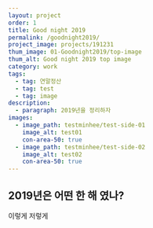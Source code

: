 ```yaml
---
layout: project
order: 1
title: Good night 2019
permalink: /goodnight2019/
project_image: projects/191231
thum_image: 01-Goodnight2019/top-image
thum_alt: Good night 2019 top image
category: work
tags:
  - tag: 연말정산
  - tag: test
  - tag: image
description:
  - paragraph: 2019년을 정리하자
images:
  - image_path: testminhee/test-side-01
    image_alt: test01
    con-area-50: true
  - image_path: testminhee/test-side-02
    image_alt: test02
    con-area-50: true
---
```


## 2019년은 어떤 한 해 였나?

이렇게 저렇게
